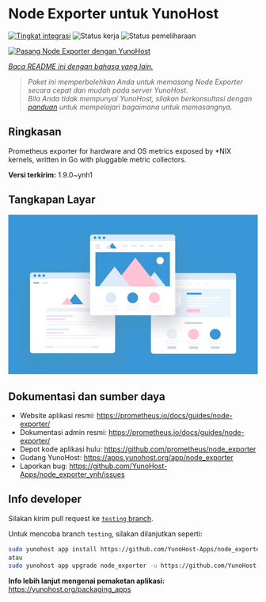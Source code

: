 <!--
N.B.: README ini dibuat secara otomatis oleh <https://github.com/YunoHost/apps/tree/master/tools/readme_generator>
Ini TIDAK boleh diedit dengan tangan.
-->

# Node Exporter untuk YunoHost

[![Tingkat integrasi](https://apps.yunohost.org/badge/integration/node_exporter)](https://ci-apps.yunohost.org/ci/apps/node_exporter/)
![Status kerja](https://apps.yunohost.org/badge/state/node_exporter)
![Status pemeliharaan](https://apps.yunohost.org/badge/maintained/node_exporter)

[![Pasang Node Exporter dengan YunoHost](https://install-app.yunohost.org/install-with-yunohost.svg)](https://install-app.yunohost.org/?app=node_exporter)

*[Baca README ini dengan bahasa yang lain.](./ALL_README.md)*

> *Paket ini memperbolehkan Anda untuk memasang Node Exporter secara cepat dan mudah pada server YunoHost.*  
> *Bila Anda tidak mempunyai YunoHost, silakan berkonsultasi dengan [panduan](https://yunohost.org/install) untuk mempelajari bagaimana untuk memasangnya.*

## Ringkasan

Prometheus exporter for hardware and OS metrics exposed by *NIX kernels, written in Go with pluggable metric collectors.


**Versi terkirim:** 1.9.0~ynh1

## Tangkapan Layar

![Tangkapan Layar pada Node Exporter](./doc/screenshots/example.jpg)

## Dokumentasi dan sumber daya

- Website aplikasi resmi: <https://prometheus.io/docs/guides/node-exporter/>
- Dokumentasi admin resmi: <https://prometheus.io/docs/guides/node-exporter/>
- Depot kode aplikasi hulu: <https://github.com/prometheus/node_exporter>
- Gudang YunoHost: <https://apps.yunohost.org/app/node_exporter>
- Laporkan bug: <https://github.com/YunoHost-Apps/node_exporter_ynh/issues>

## Info developer

Silakan kirim pull request ke [`testing` branch](https://github.com/YunoHost-Apps/node_exporter_ynh/tree/testing).

Untuk mencoba branch `testing`, silakan dilanjutkan seperti:

```bash
sudo yunohost app install https://github.com/YunoHost-Apps/node_exporter_ynh/tree/testing --debug
atau
sudo yunohost app upgrade node_exporter -u https://github.com/YunoHost-Apps/node_exporter_ynh/tree/testing --debug
```

**Info lebih lanjut mengenai pemaketan aplikasi:** <https://yunohost.org/packaging_apps>
